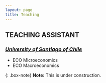 ```yaml
---
layout: page
title: Teaching
---
```


## TEACHING ASSISTANT
### [_University of Santiago of Chile_](https://fae.usach.cl/)
- ECO Microeconomics
- ECO Macroeconomics



{: .box-note}
**Note:** This is under construction.
